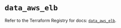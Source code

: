 # `data_aws_elb`

Refer to the Terraform Registry for docs: [`data_aws_elb`](https://registry.terraform.io/providers/hashicorp/aws/6.14.0/docs/data-sources/elb).
